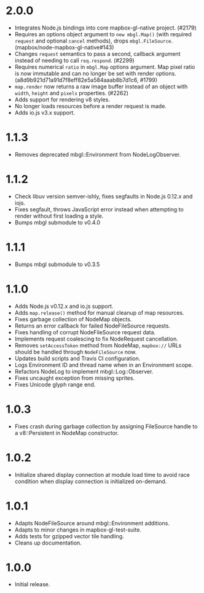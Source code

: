 # 2.0.0

- Integrates Node.js bindings into core mapbox-gl-native project. (#2179)
- Requires an options object argument to `new mbgl.Map()`
  (with required `request` and optional `cancel` methods),
  drops `mbgl.FileSource`. (mapbox/node-mapbox-gl-native#143)
- Changes `request` semantics to pass a second, callback argument instead
  of needing to call `req.respond`. (#2299)
- Requires numerical `ratio` in `mbgl.Map` options argument.
  Map pixel ratio is now immutable and can no longer be set with
  render options. (a8d9b921d71a91d7f8eff82e5a584aaab8b7d1c6, #1799)
- `map.render` now returns a raw image buffer instead of an object with 
  `width`, `height` and `pixels` properties. (#2262)
- Adds support for rendering v8 styles.
- No longer loads resources before a render request is made.
- Adds io.js v3.x support.

# 1.1.3

- Removes deprecated mbgl::Environment from NodeLogObserver.

# 1.1.2

- Check libuv version semver-ishly, fixes segfaults in Node.js 0.12.x
  and iojs.
- Fixes segfault, throws JavaScript error instead when attempting to 
  render without first loading a style.
- Bumps mbgl submodule to v0.4.0

# 1.1.1

- Bumps mbgl submodule to v0.3.5

# 1.1.0

- Adds Node.js v0.12.x and io.js support.
- Adds `map.release()` method for manual cleanup of map resources.
- Fixes garbage collection of NodeMap objects.
- Returns an error callback for failed NodeFileSource requests.
- Fixes handling of corrupt NodeFileSource request data.
- Implements request coalescing to fix NodeRequest cancellation.
- Removes `setAccessToken` method from NodeMap, `mapbox://` URLs
  should be handled through `NodeFileSource` now.
- Updates build scripts and Travis CI configuration.
- Logs Environment ID and thread name when in an Environment scope.
- Refactors NodeLog to implement mbgl::Log::Observer.
- Fixes uncaught exception from missing sprites.
- Fixes Unicode glyph range end.

# 1.0.3

- Fixes crash during garbage collection by assigning FileSource handle 
  to a v8::Persistent in NodeMap constructor.

# 1.0.2

- Initialize shared display connection at module load time to avoid 
  race condition when display connection is initialized on-demand.

# 1.0.1

- Adapts NodeFileSource around mbgl::Environment additions.
- Adapts to minor changes in mapbox-gl-test-suite.
- Adds tests for gzipped vector tile handling.
- Cleans up documentation.

# 1.0.0

- Initial release.
